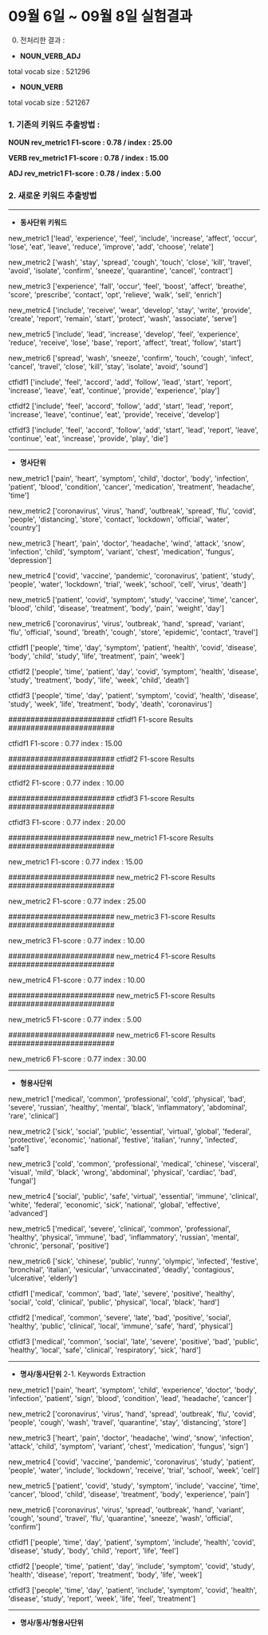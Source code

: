 # 09월 6일 ~ 09월 8일 실험결과 

0. 전처리한 결과 :

- **NOUN_VERB_ADJ**

total vocab size :  521296

- **NOUN_VERB**
  
total vocab size :  521267

### 1. 기존의 키워드 추출방법 : 

**NOUN rev_metric1 F1-score : 0.78  /   index : 25.00**

**VERB rev_metric1 F1-score : 0.78  /   index : 15.00**

**ADJ rev_metric1 F1-score : 0.78  /   index : 5.00**

### 2. 새로운 키워드 추출방법
- - - - - - - - - - - - - - - - - - - - - - - - - - - - - - - - - - -
- **동사단위 키워드** 

new_metric1 ['lead', 'experience', 'feel', 'include', 'increase', 'affect', 'occur', 'lose', 'eat', 'leave', 'reduce', 'improve', 'add', 'choose', 'relate']

new_metric2 ['wash', 'stay', 'spread', 'cough', 'touch', 'close', 'kill', 'travel', 'avoid', 'isolate', 'confirm', 'sneeze', 'quarantine', 'cancel', 'contract']

new_metric3 ['experience', 'fall', 'occur', 'feel', 'boost', 'affect', 'breathe', 'score', 'prescribe', 'contact', 'opt', 'relieve', 'walk', 'sell', 'enrich']

new_metric4 ['include', 'receive', 'wear', 'develop', 'stay', 'write', 'provide', 'create', 'report', 'remain', 'start', 'protect', 'wash', 'associate', 'serve']

new_metric5 ['include', 'lead', 'increase', 'develop', 'feel', 'experience', 'reduce', 'receive', 'lose', 'base', 'report', 'affect', 'treat', 'follow', 'start']

new_metric6 ['spread', 'wash', 'sneeze', 'confirm', 'touch', 'cough', 'infect', 'cancel', 'travel', 'close', 'kill', 'stay', 'isolate', 'avoid', 'sound']

ctfidf1 ['include', 'feel', 'accord', 'add', 'follow', 'lead', 'start', 'report', 'increase', 'leave', 'eat', 'continue', 'provide', 'experience', 'play']

ctfidf2 ['include', 'feel', 'accord', 'follow', 'add', 'start', 'lead', 'report', 'increase', 'leave', 'continue', 'eat', 'provide', 'receive', 'develop']

ctfidf3 ['include', 'feel', 'accord', 'follow', 'add', 'start', 'lead', 'report', 'leave', 'continue', 'eat', 'increase', 'provide', 'play', 'die']

- - - - - - - - - - - - - - - - - - - - - - - - - - - - - - - - - - -

- **명사단위**

new_metric1 ['pain', 'heart', 'symptom', 'child', 'doctor', 'body', 'infection', 'patient', 'blood', 'condition', 'cancer', 'medication', 'treatment', 'headache', 'time']

new_metric2 ['coronavirus', 'virus', 'hand', 'outbreak', 'spread', 'flu', 'covid', 'people', 'distancing', 'store', 'contact', 'lockdown', 'official', 'water', 'country']

new_metric3 ['heart', 'pain', 'doctor', 'headache', 'wind', 'attack', 'snow', 'infection', 'child', 'symptom', 'variant', 'chest', 'medication', 'fungus', 'depression']

new_metric4 ['covid', 'vaccine', 'pandemic', 'coronavirus', 'patient', 'study', 'people', 'water', 'lockdown', 'trial', 'week', 'school', 'cell', 'virus', 'death']

new_metric5 ['patient', 'covid', 'symptom', 'study', 'vaccine', 'time', 'cancer', 'blood', 'child', 'disease', 'treatment', 'body', 'pain', 'weight', 'day']

new_metric6 ['coronavirus', 'virus', 'outbreak', 'hand', 'spread', 'variant', 'flu', 'official', 'sound', 'breath', 'cough', 'store', 'epidemic', 'contact', 'travel']

ctfidf1 ['people', 'time', 'day', 'symptom', 'patient', 'health', 'covid', 'disease', 'body', 'child', 'study', 'life', 'treatment', 'pain', 'week']

ctfidf2 ['people', 'time', 'patient', 'day', 'covid', 'symptom', 'health', 'disease', 'study', 'treatment', 'body', 'life', 'week', 'child', 'death']

ctfidf3 ['people', 'time', 'day', 'patient', 'symptom', 'covid', 'health', 'disease', 'study', 'week', 'life', 'treatment', 'body', 'death', 'coronavirus']

######################## ctfidf1 F1-score Results ########################

ctfidf1 F1-score : 0.77 index : 15.00 

######################## ctfidf2 F1-score Results ########################

ctfidf2 F1-score : 0.77 index : 10.00 

######################## ctfidf3 F1-score Results ########################

ctfidf3 F1-score : 0.77 index : 20.00 

######################## new_metric1 F1-score Results ########################

new_metric1 F1-score : 0.77     index : 15.00 

######################## new_metric2 F1-score Results ########################

new_metric2 F1-score : 0.77     index : 25.00 

######################## new_metric3 F1-score Results ########################

new_metric3 F1-score : 0.77     index : 10.00 

######################## new_metric4 F1-score Results ########################

new_metric4 F1-score : 0.77     index : 10.00 

######################## new_metric5 F1-score Results ########################

new_metric5 F1-score : 0.77     index : 5.00 

######################## new_metric6 F1-score Results ########################

new_metric6 F1-score : 0.77     index : 30.00 

- - - - - - - - - - - - - - - - - - - - - - - - - - - - - - - - - - -
- **형용사단위**

new_metric1 ['medical', 'common', 'professional', 'cold', 'physical', 'bad', 'severe', 'russian', 'healthy', 'mental', 'black', 'inflammatory', 'abdominal', 'rare', 'clinical']

new_metric2 ['sick', 'social', 'public', 'essential', 'virtual', 'global', 'federal', 'protective', 'economic', 'national', 'festive', 'italian', 'runny', 'infected', 'safe']

new_metric3 ['cold', 'common', 'professional', 'medical', 'chinese', 'visceral', 'visual', 'mild', 'black', 'wrong', 'abdominal', 'physical', 'cardiac', 'bad', 'fungal']

new_metric4 ['social', 'public', 'safe', 'virtual', 'essential', 'immune', 'clinical', 'white', 'federal', 'economic', 'sick', 'national', 'global', 'effective', 'advanced']

new_metric5 ['medical', 'severe', 'clinical', 'common', 'professional', 'healthy', 'physical', 'immune', 'bad', 'inflammatory', 'russian', 'mental', 'chronic', 'personal', 'positive']

new_metric6 ['sick', 'chinese', 'public', 'runny', 'olympic', 'infected', 'festive', 'bronchial', 'italian', 'vesicular', 'unvaccinated', 'deadly', 'contagious', 'ulcerative', 'elderly']

ctfidf1 ['medical', 'common', 'bad', 'late', 'severe', 'positive', 'healthy', 'social', 'cold', 'clinical', 'public', 'physical', 'local', 'black', 'hard']

ctfidf2 ['medical', 'common', 'severe', 'late', 'bad', 'positive', 'social', 'healthy', 'public', 'clinical', 'local', 'immune', 'safe', 'hard', 'physical']

ctfidf3 ['medical', 'common', 'social', 'late', 'severe', 'positive', 'bad', 'public', 'healthy', 'local', 'safe', 'clinical', 'respiratory', 'sick', 'hard']

- - - - - - - - - - - - - - - - - - - - - - - - - - - - - - - - - - -
- **명사/동사단위**
2-1. Keywords Extraction
  
new_metric1 ['pain', 'heart', 'symptom', 'child', 'experience', 'doctor', 'body', 'infection', 'patient', 'sign', 'blood', 'condition', 'lead', 'headache', 'cancer']

new_metric2 ['coronavirus', 'virus', 'hand', 'spread', 'outbreak', 'flu', 'covid', 'people', 'cough', 'wash', 'travel', 'quarantine', 'stay', 'distancing', 'store']

new_metric3 ['heart', 'pain', 'doctor', 'headache', 'wind', 'snow', 'infection', 'attack', 'child', 'symptom', 'variant', 'chest', 'medication', 'fungus', 'sign']

new_metric4 ['covid', 'vaccine', 'pandemic', 'coronavirus', 'study', 'patient', 'people', 'water', 'include', 'lockdown', 'receive', 'trial', 'school', 'week', 'cell']

new_metric5 ['patient', 'covid', 'study', 'symptom', 'include', 'vaccine', 'time', 'cancer', 'blood', 'child', 'disease', 'treatment', 'body', 'experience', 'pain']

new_metric6 ['coronavirus', 'virus', 'spread', 'outbreak', 'hand', 'variant', 'cough', 'sound', 'travel', 'flu', 'quarantine', 'sneeze', 'wash', 'official', 'confirm']

ctfidf1 ['people', 'time', 'day', 'patient', 'symptom', 'include', 'health', 'covid', 'disease', 'study', 'body', 'child', 'report', 'life', 'feel']

ctfidf2 ['people', 'time', 'patient', 'day', 'include', 'symptom', 'covid', 'study', 'health', 'disease', 'report', 'treatment', 'body', 'life', 'week']

ctfidf3 ['people', 'time', 'day', 'patient', 'include', 'symptom', 'covid', 'health', 'disease', 'study', 'report', 'week', 'life', 'feel', 'treatment']

- - - - - - - - - - - - - - - - - - - - - - - - - - - - - - - - - - -
- **명사/동사/형용사단위**
